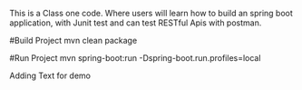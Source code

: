 This is a Class one code. Where users will learn how to build an spring boot application, with Junit test and can test RESTful Apis with postman. 

#Build Project
mvn clean package

#Run Project
mvn spring-boot:run -Dspring-boot.run.profiles=local

Adding Text for demo

